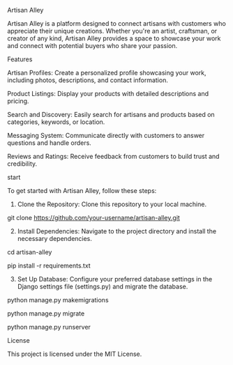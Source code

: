 Artisan Alley

Artisan Alley is a platform designed to connect artisans with customers who appreciate their unique creations. Whether you're an artist, craftsman, or creator of any kind, Artisan Alley provides a space to showcase your work and connect with potential buyers who share your passion.

Features

Artisan Profiles: Create a personalized profile showcasing your work, including photos, descriptions, and contact information.

Product Listings: Display your products with detailed descriptions and pricing.

Search and Discovery: Easily search for artisans and products based on categories, keywords, or location.

Messaging System: Communicate directly with customers to answer questions and handle orders.

Reviews and Ratings: Receive feedback from customers to build trust and credibility.

start

To get started with Artisan Alley, follow these steps:

1. Clone the Repository: Clone this repository to your local machine.
 
  git clone https://github.com/your-username/artisan-alley.git
  
2. Install Dependencies: Navigate to the project directory and install the necessary dependencies.

  cd artisan-alley
  
  pip install -r requirements.txt
  
3. Set Up Database: Configure your preferred database settings in the Django settings file (settings.py) and migrate the database.
   
  python manage.py makemigrations
  
  python manage.py migrate
  
  python manage.py runserver

License

This project is licensed under the MIT License.






